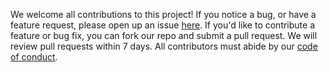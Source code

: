 We welcome all contributions to this project! 
If you notice a bug, or have a feature request, please open up an issue [here](https://github.com/UBC-MDS/DSCI_532_Group102_Suicide_Squad/issues). 
If you'd like to contribute a feature or bug fix, you can fork our repo and submit a pull request. 
We will review pull requests within 7 days. All contributors must abide by our [code of conduct](https://github.com/UBC-MDS/DSCI_532_Group102_Suicide_Squad/blob/master/CODE_OF_CONDUCT.md).
